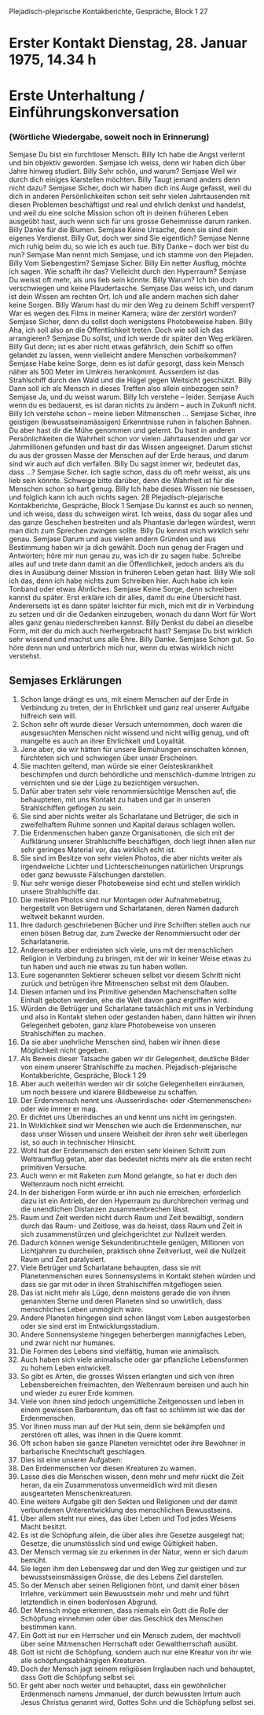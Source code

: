 Plejadisch-plejarische Kontakberichte, Gespräche, Block 1 27
# Erster Kontakt Dienstag, 28. Januar 1975, 14.34 h
# Erste Unterhaltung / Einführungskonversation
### (Wörtliche Wiedergabe, soweit noch in Erinnerung)
Semjase Du bist ein furchtloser Mensch. Billy Ich habe die Angst verlernt und bin objektiv geworden. Semjase Ich weiss, denn wir haben dich über Jahre hinweg studiert. Billy Sehr schön, und warum?
Semjase Weil wir durch dich einiges klarstellen möchten. Billy Taugt jemand anders denn nicht dazu?
Semjase Sicher, doch wir haben dich ins Auge gefasst, weil du dich in anderen Persönlichkeiten schon seit sehr vielen Jahrtausenden mit diesen Problemen beschäftigst und real und ehrlich denkst und handelst, und weil du eine solche Mission schon oft in deinen früheren Leben ausgeübt hast, auch wenn sich für uns grosse Geheimnisse darum ranken.
Billy Danke für die Blumen. Semjase Keine Ursache, denn sie sind dein eigenes Verdienst. Billy Gut, doch wer sind Sie eigentlich?
Semjase Nenne mich ruhig beim du, so wie ich es auch tue. Billy Danke – doch wer bist du nun?
Semjase Man nennt mich Semjase, und ich stamme von den Plejaden. Billy Vom Siebengestirn?
Semjase Sicher. Billy Ein netter Ausflug, möchte ich sagen. Wie schafft ihr das? Vielleicht durch den Hyperraum? Semjase Du weisst oft mehr, als uns lieb sein könnte.
Billy Warum? Ich bin doch verschwiegen und keine Plaudertasche. Semjase Das weiss ich, und darum ist dein Wissen am rechten Ort. Ich und alle andern machen sich daher keine Sorgen.
Billy Warum hast du mir den Weg zu deinem Schiff versperrt? War es wegen des Films in meiner Kamera; wäre der zerstört worden?
Semjase Sicher, denn du sollst doch wenigstens Photobeweise haben. Billy Aha, ich soll also an die Öffentlichkeit treten. Doch wie soll ich das arrangieren? Semjase Du sollst, und ich werde dir später den Weg erklären.
Billy Gut denn; ist es aber nicht etwas gefährlich, dein Schiff so offen gelandet zu lassen, wenn vielleicht andere Menschen vorbeikommen? Semjase Habe keine Sorge, denn es ist dafür gesorgt, dass kein Mensch näher als 500 Meter im Umkreis herankommt. Ausserdem ist das Strahlschiff durch den Wald und die Hügel gegen Weitsicht geschützt.
Billy Dann soll ich als Mensch in dieses Treffen also allein einbezogen sein? Semjase Ja, und du weisst warum.
Billy Ich verstehe – leider. Semjase Auch wenn du es bedauerst, es ist daran nichts zu ändern – auch in Zukunft nicht. Billy Ich verstehe schon – meine lieben Mitmenschen … Semjase Sicher, ihre geistigen (bewusstseinsmässigen) Erkenntnisse ruhen in falschen Bahnen. Du aber hast dir die Mühe genommen und gelernt. Du hast in anderen Persönlichkeiten die Wahrheit schon vor vielen Jahrtausenden und gar vor Jahrmillionen gefunden und hast dir das Wissen angeeignet.
Darum stichst du aus der grossen Masse der Menschen auf der Erde heraus, und darum sind wir auch auf dich verfallen.
Billy Du sagst immer wir, bedeutet das, dass …? Semjase Sicher. Ich sagte schon, dass du oft mehr weisst, als uns lieb sein könnte. Schweige bitte darüber, denn die Wahrheit ist für die Menschen schon so hart genug.
Billy Ich habe dieses Wissen nie besessen, und folglich kann ich auch nichts sagen. 28 Plejadisch-plejarische Kontakberichte, Gespräche, Block 1 Semjase Du kannst es auch so nennen, und ich weiss, dass du schweigen wirst. Ich weiss, dass du sogar alles und das ganze Geschehen bestreiten und als Phantasie darlegen würdest, wenn man dich zum Sprechen zwingen sollte.
Billy Du kennst mich wirklich sehr genau. Semjase Darum und aus vielen andern Gründen und aus Bestimmung haben wir ja dich gewählt. Doch nun genug der Fragen und Antworten; höre mir nun genau zu, was ich dir zu sagen habe. Schreibe alles auf und trete dann damit an die Öffentlichkeit, jedoch anders als du dies in Ausübung deiner Mission in früheren Leben getan hast.
Billy Wie soll ich das, denn ich habe nichts zum Schreiben hier. Auch habe ich kein Tonband oder etwas Ähnliches.
Semjase Keine Sorge, denn schreiben kannst du später. Erst erkläre ich dir alles, damit du eine Übersicht hast. Andererseits ist es dann später leichter für mich, mich mit dir in Verbindung zu setzen und dir die Gedanken einzugeben, wonach du dann Wort für Wort alles ganz genau niederschreiben kannst.
Billy Denkst du dabei an dieselbe Form, mit der du mich auch hierhergebracht hast? Semjase Du bist wirklich sehr wissend und machst uns alle Ehre.
Billy Danke. Semjase Schon gut. So höre denn nun und unterbrich mich nur, wenn du etwas wirklich nicht verstehst.
## Semjases Erklärungen
1. Schon lange drängt es uns, mit einem Menschen auf der Erde in Verbindung zu treten, der in Ehrlichkeit und ganz real unserer Aufgabe hilfreich sein will.
2. Schon sehr oft wurde dieser Versuch unternommen, doch waren die ausgesuchten Menschen nicht wissend und nicht willig genug, und oft mangelte es auch an ihrer Ehrlichkeit und Loyalität.
3. Jene aber, die wir hätten für unsere Bemühungen einschalten können, fürchteten sich und schwiegen über unser Erscheinen.
4. Sie machten geltend, man würde sie einer Geisteskrankheit beschimpfen und durch behördliche und menschlich-dumme Intrigen zu vernichten und sie der Lüge zu bezichtigen versuchen.
5. Dafür aber traten sehr viele renommiersüchtige Menschen auf, die behaupteten, mit uns Kontakt zu haben und gar in unseren Strahlschiffen geflogen zu sein.
6. Sie sind aber nichts weiter als Scharlatane und Betrüger, die sich in zweifelhaftem Ruhme sonnen und Kapital daraus schlagen wollen.
7. Die Erdenmenschen haben ganze Organisationen, die sich mit der Aufklärung unserer Strahlschiffe beschäftigen, doch liegt ihnen allen nur sehr geringes Material vor, das wirklich echt ist.
8. Sie sind im Besitze von sehr vielen Photos, die aber nichts weiter als irgendwelche Lichter und Lichterscheinungen natürlichen Ursprungs oder ganz bewusste Fälschungen darstellen.
9. Nur sehr wenige dieser Photobeweise sind echt und stellen wirklich unsere Strahlschiffe dar.
10. Die meisten Photos sind nur Montagen oder Aufnahmebetrug, hergestellt von Betrügern und Scharlatanen, deren Namen dadurch weltweit bekannt wurden.
11. Ihre dadurch geschriebenen Bücher und ihre Schriften stellen auch nur einen bösen Betrug dar, zum Zwecke der Renommiersucht oder der Scharlatanerie.
12. Andererseits aber erdreisten sich viele, uns mit der menschlichen Religion in Verbindung zu bringen, mit der wir in keiner Weise etwas zu tun haben und auch nie etwas zu tun haben wollen.
13. Eure sogenannten Sektierer scheuen selbst vor diesem Schritt nicht zurück und betrügen ihre Mitmenschen selbst mit dem Glauben.
14. Diesen infamen und ins Primitive gehenden Machenschaften sollte Einhalt geboten werden, ehe die Welt davon ganz ergriffen wird.
15. Würden die Betrüger und Scharlatane tatsächlich mit uns in Verbindung und also in Kontakt stehen oder gestanden haben, dann hätten wir ihnen Gelegenheit geboten, ganz klare Photobeweise von unseren Strahlschiffen zu machen.
16. Da sie aber unehrliche Menschen sind, haben wir ihnen diese Möglichkeit nicht gegeben.
17. Als Beweis dieser Tatsache gaben wir dir Gelegenheit, deutliche Bilder von einem unserer Strahlschiffe zu machen. Plejadisch-plejarische Kontakberichte, Gespräche, Block 1 29
18. Aber auch weiterhin werden wir dir solche Gelegenheiten einräumen, um noch bessere und klarere Bildbeweise zu schaffen.
19. Der Erdenmensch nennt uns ‹Ausserirdische› oder ‹Sternenmenschen› oder wie immer er mag.
20. Er dichtet uns Überirdisches an und kennt uns nicht im geringsten.
21. In Wirklichkeit sind wir Menschen wie auch die Erdenmenschen, nur dass unser Wissen und unsere Weisheit der ihren sehr weit überlegen ist, so auch in technischer Hinsicht.
22. Wohl hat der Erdenmensch den ersten sehr kleinen Schritt zum Weltraumflug getan, aber das bedeutet nichts mehr als die ersten recht primitiven Versuche.
23. Auch wenn er mit Raketen zum Mond gelangte, so hat er doch den Weltenraum noch nicht erreicht.
24. In der bisherigen Form würde er ihn auch nie erreichen; erforderlich dazu ist ein Antrieb, der den Hyperraum zu durchbrechen vermag und die unendlichen Distanzen zusammenbrechen lässt.
25. Raum und Zeit werden nicht durch Raum und Zeit bewältigt, sondern durch das Raum- und Zeitlose, was da heisst, dass Raum und Zeit in sich zusammenstürzen und gleichgerichtet zur Nullzeit werden.
26. Dadurch können wenige Sekundenbruchteile genügen, Millionen von Lichtjahren zu durcheilen, praktisch ohne Zeitverlust, weil die Nullzeit Raum und Zeit paralysiert.
27. Viele Betrüger und Scharlatane behaupten, dass sie mit Planetenmenschen eures Sonnensystems in Kontakt stehen würden und dass sie gar mit oder in ihren Strahlschiffen mitgeflogen seien.
28. Das ist nicht mehr als Lüge, denn meistens gerade die von ihnen genannten Sterne und deren Planeten sind so unwirtlich, dass menschliches Leben unmöglich wäre.
29. Andere Planeten hingegen sind schon längst vom Leben ausgestorben oder sie sind erst im Entwicklungsstadium.
30. Andere Sonnensysteme hingegen beherbergen mannigfaches Leben, und zwar nicht nur humanes.
31. Die Formen des Lebens sind vielfältig, human wie animalisch.
32. Auch haben sich viele animalische oder gar pflanzliche Lebensformen zu hohem Leben entwickelt.
33. So gibt es Arten, die grosses Wissen erlangten und sich von ihren Lebensbereichen freimachten, den Weltenraum bereisen und auch hin und wieder zu eurer Erde kommen.
34. Viele von ihnen sind jedoch ungemütliche Zeitgenossen und leben in einem gewissen Barbarentum, das oft fast so schlimm ist wie das der Erdenmenschen.
35. Vor ihnen muss man auf der Hut sein, denn sie bekämpfen und zerstören oft alles, was ihnen in die Quere kommt.
36. Oft schon haben sie ganze Planeten vernichtet oder ihre Bewohner in barbarische Knechtschaft geschlagen.
37. Dies ist eine unserer Aufgaben:
38. Den Erdenmenschen vor diesen Kreaturen zu warnen.
39. Lasse dies die Menschen wissen, denn mehr und mehr rückt die Zeit heran, da ein Zusammenstoss unvermeidlich wird mit diesen ausgearteten Menschenkreaturen.
40. Eine weitere Aufgabe gilt den Sekten und Religionen und der damit verbundenen Unterentwicklung des menschlichen Bewusstseins.
41. Über allem steht nur eines, das über Leben und Tod jedes Wesens Macht besitzt.
42. Es ist die Schöpfung allein, die über alles ihre Gesetze ausgelegt hat; Gesetze, die unumstösslich sind und ewige Gültigkeit haben.
43. Der Mensch vermag sie zu erkennen in der Natur, wenn er sich darum bemüht.
44. Sie legen ihm den Lebensweg dar und den Weg zur geistigen und zur bewusstseinsmässigen Grösse, die des Lebens Ziel darstellen.
45. So der Mensch aber seinen Religionen frönt, und damit einer bösen Irrlehre, verkümmert sein Bewusstsein mehr und mehr und führt letztendlich in einen bodenlosen Abgrund.
46. Der Mensch möge erkennen, dass niemals ein Gott die Rolle der Schöpfung einnehmen oder über das Geschick des Menschen bestimmen kann.
47. Ein Gott ist nur ein Herrscher und ein Mensch zudem, der machtvoll über seine Mitmenschen Herrschaft oder Gewaltherrschaft ausübt.
48. Gott ist nicht die Schöpfung, sondern auch nur eine Kreatur von ihr wie alle schöpfungsabhängigen Kreaturen.
49. Doch der Mensch jagt seinem religiösen Irrglauben nach und behauptet, dass Gott die Schöpfung selbst sei.
50. Er geht aber noch weiter und behauptet, dass ein gewöhnlicher Erdenmensch namens Jmmanuel, der durch bewussten Irrtum auch Jesus Christus genannt wird, Gottes Sohn und die Schöpfung selbst sei.